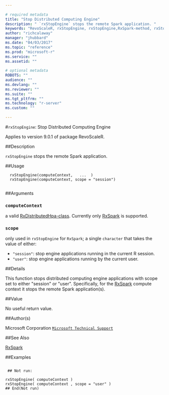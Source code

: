 ```yaml
--- 
 
# required metadata 
title: "Stop Distributed Computing Engine" 
description: " `rxStopEngine` stops the remote Spark application. " 
keywords: "RevoScaleR, rxStopEngine, rxStopEngine,RxSpark-method, rxStopEngine,RxDistributedHpa-method, rxStopEngine,RxHadoopMR-method, rxStopEngine,RxHpcServer-method, rxStopEngine,RxInSqlServer-method, rxStopEngine,RxInTeradata-method, rxStopEngine,RxLsfCluster-method, computecontext" 
author: "richcalaway" 
manager: "jhubbard" 
ms.date: "04/03/2017" 
ms.topic: "reference" 
ms.prod: "microsoft-r" 
ms.service: "" 
ms.assetid: "" 
 
# optional metadata 
ROBOTS: "" 
audience: "" 
ms.devlang: "" 
ms.reviewer: "" 
ms.suite: "" 
ms.tgt_pltfrm: "" 
ms.technology: "r-server" 
ms.custom: "" 
 
--- 
```

 
 
 
 
 
 
 
 
 
 #`rxStopEngine`: Stop Distributed Computing Engine

 Applies to version 9.0.1 of package RevoScaleR.
 
 ##Description
 
`rxStopEngine` stops the remote Spark application.
 
 
 ##Usage

```   
  rxStopEngine(computeContext,   ...  )
  rxStopEngine(computeContext, scope = "session")
 
```
 
 ##Arguments

   
    
 ### `computeContext`
 a valid [RxDistributedHpa-class](RxDistributedHpa-class.md). Currently only [RxSpark](RxSpark.md) is supported.  
  
  
    
 ### `scope`
 only used in `rxStopEngine` for `RxSpark`; a single `character` that takes the value of either:  
*   `"session"`: stop engine applications running in the current R session. 
*   `"user"`: stop engine applications running by the current user. 
  
  
 
 
 
 ##Details
 
This function stops distributed computing engine applications with
scope set to either "session" or "user". Specifically, for the
[RxSpark](RxSpark.md) compute context it stops the remote Spark
application(s).
 
 
 ##Value
 
No useful return value.
 
 ##Author(s)
 
Microsoft Corporation [`Microsoft Technical Support`](https://go.microsoft.com/fwlink/?LinkID=698556&clcid=0x409)

 
 
 ##See Also
 
[RxSpark](RxSpark.md)
   
 ##Examples

 ```
   
  ## Not run:
 
rxStopEngine( computeContext )
rxStopEngine( computeContext , scope = "user" )
 ## End(Not run) 
  
 
```
 
 
